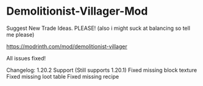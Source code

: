 # Demolitionist-Villager-Mod

Suggest New Trade Ideas. PLEASE! (also i might suck at balancing so tell me please) 

https://modrinth.com/mod/demolitionist-villager

All issues fixed!

Changelog:
1.20.2 Support (Still supports 1.20.1)
Fixed missing block texture
Fixed missing loot table
Fixed missing recipe
